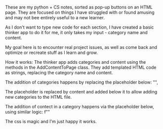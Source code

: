 These are my python + CS notes, sorted as pop-up buttons on an HTML page. 
They are focused on things I have struggled with or found amusing and may not bee entirely useful to a new learner. 

As I don't want to type new code for each section, I have created a basic thinker app to do it for me, 
it only takes my input - category name and content. 

My goal here is to encounter real project issues, as well as come back and optimize or recreate stuff as I learn and grow. 

How it works:
    The thinker app adds categories and content using the methods in the AddContentToPage class. 
    They add templated HTML code as strings, replacing the category name and content.

The addition of categories happens by replacing the placeholder below:
        "<!-- INSERT_CATEGORIES_HERE -->",

The placeholder is replaced by content and added below it to allow adding new categories to the HTML file.
    
The addition of contect in a category happens via the placeholder below, using similar logic:
        f"<!--CONTENT-{category_name}-->"

The css is magic and I'm just happy it works.  

